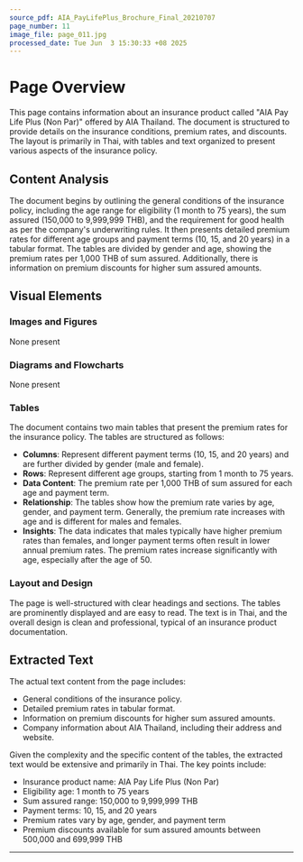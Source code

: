 ```yaml
---
source_pdf: AIA_PayLifePlus_Brochure_Final_20210707
page_number: 11
image_file: page_011.jpg
processed_date: Tue Jun  3 15:30:33 +08 2025
---
```


# Page Overview
This page contains information about an insurance product called "AIA Pay Life Plus (Non Par)" offered by AIA Thailand. The document is structured to provide details on the insurance conditions, premium rates, and discounts. The layout is primarily in Thai, with tables and text organized to present various aspects of the insurance policy.

## Content Analysis
The document begins by outlining the general conditions of the insurance policy, including the age range for eligibility (1 month to 75 years), the sum assured (150,000 to 9,999,999 THB), and the requirement for good health as per the company's underwriting rules. It then presents detailed premium rates for different age groups and payment terms (10, 15, and 20 years) in a tabular format. The tables are divided by gender and age, showing the premium rates per 1,000 THB of sum assured. Additionally, there is information on premium discounts for higher sum assured amounts.

## Visual Elements

### Images and Figures
None present

### Diagrams and Flowcharts
None present

### Tables
The document contains two main tables that present the premium rates for the insurance policy. The tables are structured as follows:
- **Columns**: Represent different payment terms (10, 15, and 20 years) and are further divided by gender (male and female).
- **Rows**: Represent different age groups, starting from 1 month to 75 years.
- **Data Content**: The premium rate per 1,000 THB of sum assured for each age and payment term.
- **Relationship**: The tables show how the premium rate varies by age, gender, and payment term. Generally, the premium rate increases with age and is different for males and females.
- **Insights**: The data indicates that males typically have higher premium rates than females, and longer payment terms often result in lower annual premium rates. The premium rates increase significantly with age, especially after the age of 50.

### Layout and Design
The page is well-structured with clear headings and sections. The tables are prominently displayed and are easy to read. The text is in Thai, and the overall design is clean and professional, typical of an insurance product documentation.

## Extracted Text
The actual text content from the page includes:
- General conditions of the insurance policy.
- Detailed premium rates in tabular format.
- Information on premium discounts for higher sum assured amounts.
- Company information about AIA Thailand, including their address and website.

Given the complexity and the specific content of the tables, the extracted text would be extensive and primarily in Thai. The key points include:
- Insurance product name: AIA Pay Life Plus (Non Par)
- Eligibility age: 1 month to 75 years
- Sum assured range: 150,000 to 9,999,999 THB
- Payment terms: 10, 15, and 20 years
- Premium rates vary by age, gender, and payment term
- Premium discounts available for sum assured amounts between 500,000 and 699,999 THB

---
